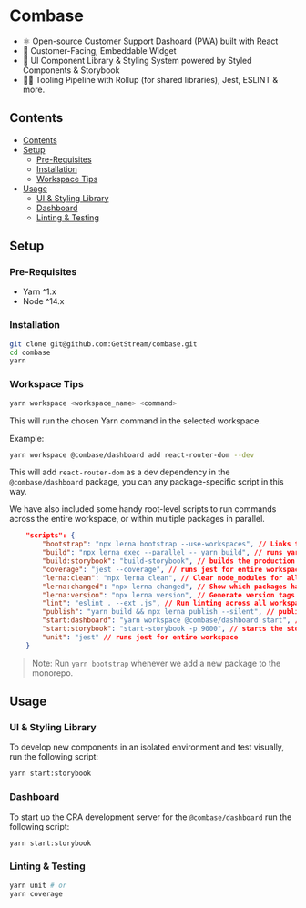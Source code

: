 # Combase

-   ⚛️ Open-source Customer Support Dashoard (PWA) built with React
-   🧩 Customer-Facing, Embeddable Widget
-   🦄 UI Component Library & Styling System powered by Styled Components & Storybook
-   👨‍🔬 Tooling Pipeline with Rollup (for shared libraries), Jest, ESLINT & more.

## Contents

-   [Contents](#contents)
-   [Setup](#setup)
    -   [Pre-Requisites](#pre-requisites)
    -   [Installation](#installation)
    -   [Workspace Tips](#workspace-tips)
-   [Usage](#usage)
    -   [UI & Styling Library](#ui-&-styling-library)
    -   [Dashboard](#dashboard)
    -   [Linting & Testing](#linting-&-testing)

## Setup

### Pre-Requisites

-   Yarn ^1.x
-   Node ^14.x

### Installation

```bash
git clone git@github.com:GetStream/combase.git
cd combase
yarn
```

### Workspace Tips

```bash
yarn workspace <workspace_name> <command>
```

This will run the chosen Yarn command in the selected workspace.

Example:

```bash
yarn workspace @combase/dashboard add react-router-dom --dev
```

This will add `react-router-dom` as a dev dependency in the `@combase/dashboard` package, you can any package-specific script in this way.

We have also included some handy root-level scripts to run commands across the entire workspace, or within multiple packages in parallel.

```json
    "scripts": {
        "bootstrap": "npx lerna bootstrap --use-workspaces", // Links together our shared packages locally
        "build": "npx lerna exec --parallel -- yarn build", // runs yarn build for every package in parallel
        "build:storybook": "build-storybook", // builds the production storybook
        "coverage": "jest --coverage", // runs jest for entire workspace, with coverage report
        "lerna:clean": "npx lerna clean", // Clear node_modules for all packages.
        "lerna:changed": "npx lerna changed", // Show which packages have changed since the last publish
        "lerna:version": "npx lerna version", // Generate version tags for each package and simulate a release.
        "lint": "eslint . --ext .js", // Run linting across all workspaces
        "publish": "yarn build && npx lerna publish --silent", // publishes all packages with changes to npm with Lerna.
        "start:dashboard": "yarn workspace @combase/dashboard start", // starts the development server for the dashboard pwa.
        "start:storybook": "start-storybook -p 9000", // starts the storybook component & design-system development server.
        "unit": "jest" // runs jest for entire workspace
    }
```

> Note: Run `yarn bootstrap` whenever we add a new package to the monorepo.

## Usage

### UI & Styling Library

To develop new components in an isolated environment and test visually, run the following script:

```bash
yarn start:storybook
```

### Dashboard

To start up the CRA development server for the `@combase/dashboard` run the following script:

```bash
yarn start:storybook
```

### Linting & Testing

```bash
yarn unit # or
yarn coverage
```
